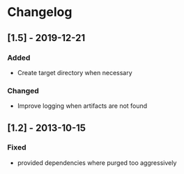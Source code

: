 # Changelog

## [1.5] - 2019-12-21

### Added
-  Create target directory when necessary

### Changed
-  Improve logging when artifacts are not found

## [1.2] - 2013-10-15

### Fixed
- provided dependencies where purged too aggressively
